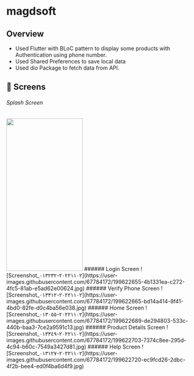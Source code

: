 # magdsoft
## Overview
- Used Flutter with BLoC pattern to display some products with Authentication using phone number.
- Used Shared Preferences to save local data
- Used dio Package to fetch data from API.
## 📱 Screens
###### Splash Screen
<img src="https://user-images.githubusercontent.com/67784172/199622644-7649e61e-a2a8-40b7-9e37-4e048298abaf.jpg" width="200" height="400" />
###### Login Screen
![Screenshot_٢٠٢٢١١٠٢-٠١٣٢٣٢](https://user-images.githubusercontent.com/67784172/199622655-4b1331ea-c272-4fc5-81ab-e5ad62e00624.jpg)
###### Verify Phone Screen
![Screenshot_٢٠٢٢١١٠٢-٠١٣٣١٢](https://user-images.githubusercontent.com/67784172/199622665-bd14a414-8f41-4bd0-82fe-d0c4ba56e038.jpg)
###### Home Screen
![Screenshot_٢٠٢٢١١٠٢-٠١٣٠٥٥](https://user-images.githubusercontent.com/67784172/199622689-de294803-533c-440b-baa3-7ce2a9591c13.jpg)
###### Product Details Screen
![Screenshot_٢٠٢٢١١٠٢-٠١٣٣٤٩](https://user-images.githubusercontent.com/67784172/199622703-7374c8ee-295d-4c94-b60c-7549a3427d81.jpg)
###### Help Screen
![Screenshot_٢٠٢٢١١٠٢-٠١٣١٢٧](https://user-images.githubusercontent.com/67784172/199622720-ec9fcd26-2dbc-4f2b-bee4-ed0f4ba6d4f9.jpg)

